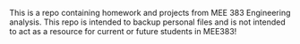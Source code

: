 This is a repo containing homework and projects from MEE 383 Engineering
analysis. This repo is intended to backup personal files and is not
intended to act as a resource for current or future students in MEE383!
